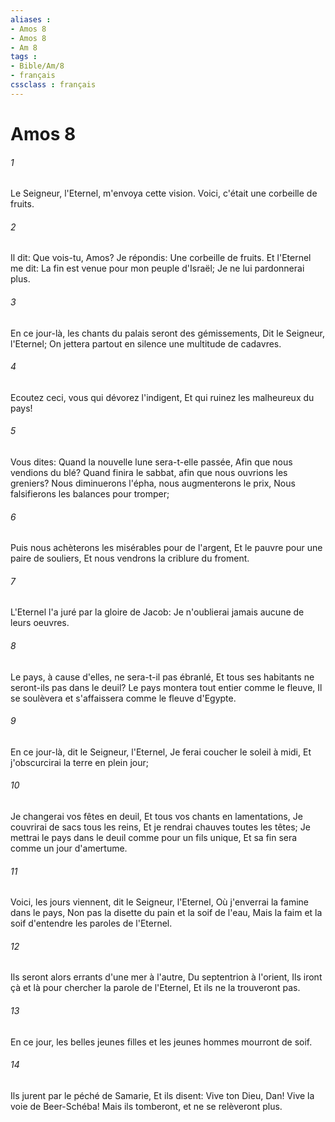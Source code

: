 ```yaml
---
aliases : 
- Amos 8
- Amos 8
- Am 8
tags : 
- Bible/Am/8
- français
cssclass : français
---
```


# Amos 8

###### 1
Le Seigneur, l'Eternel, m'envoya cette vision. Voici, c'était une corbeille de fruits.
###### 2
Il dit: Que vois-tu, Amos? Je répondis: Une corbeille de fruits. Et l'Eternel me dit: La fin est venue pour mon peuple d'Israël; Je ne lui pardonnerai plus.
###### 3
En ce jour-là, les chants du palais seront des gémissements, Dit le Seigneur, l'Eternel; On jettera partout en silence une multitude de cadavres.
###### 4
Ecoutez ceci, vous qui dévorez l'indigent, Et qui ruinez les malheureux du pays!
###### 5
Vous dites: Quand la nouvelle lune sera-t-elle passée, Afin que nous vendions du blé? Quand finira le sabbat, afin que nous ouvrions les greniers? Nous diminuerons l'épha, nous augmenterons le prix, Nous falsifierons les balances pour tromper;
###### 6
Puis nous achèterons les misérables pour de l'argent, Et le pauvre pour une paire de souliers, Et nous vendrons la criblure du froment.
###### 7
L'Eternel l'a juré par la gloire de Jacob: Je n'oublierai jamais aucune de leurs oeuvres.
###### 8
Le pays, à cause d'elles, ne sera-t-il pas ébranlé, Et tous ses habitants ne seront-ils pas dans le deuil? Le pays montera tout entier comme le fleuve, Il se soulèvera et s'affaissera comme le fleuve d'Egypte.
###### 9
En ce jour-là, dit le Seigneur, l'Eternel, Je ferai coucher le soleil à midi, Et j'obscurcirai la terre en plein jour;
###### 10
Je changerai vos fêtes en deuil, Et tous vos chants en lamentations, Je couvrirai de sacs tous les reins, Et je rendrai chauves toutes les têtes; Je mettrai le pays dans le deuil comme pour un fils unique, Et sa fin sera comme un jour d'amertume.
###### 11
Voici, les jours viennent, dit le Seigneur, l'Eternel, Où j'enverrai la famine dans le pays, Non pas la disette du pain et la soif de l'eau, Mais la faim et la soif d'entendre les paroles de l'Eternel.
###### 12
Ils seront alors errants d'une mer à l'autre, Du septentrion à l'orient, Ils iront çà et là pour chercher la parole de l'Eternel, Et ils ne la trouveront pas.
###### 13
En ce jour, les belles jeunes filles et les jeunes hommes mourront de soif.
###### 14
Ils jurent par le péché de Samarie, Et ils disent: Vive ton Dieu, Dan! Vive la voie de Beer-Schéba! Mais ils tomberont, et ne se relèveront plus.
